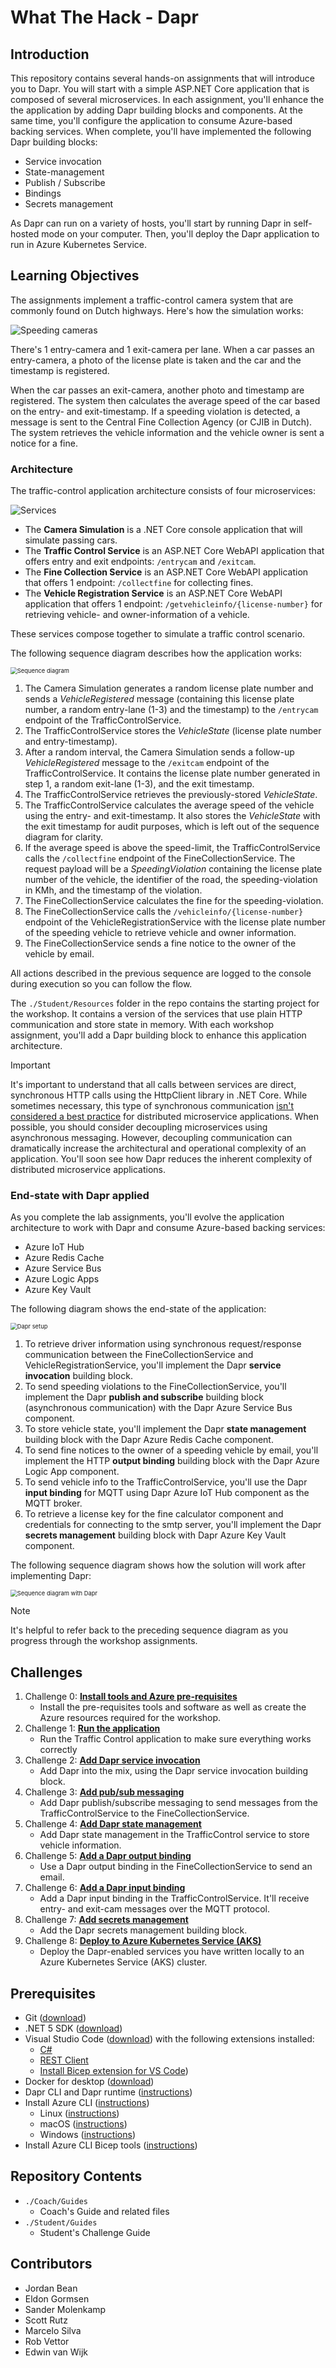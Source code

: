 # What The Hack - Dapr

## Introduction
This repository contains several hands-on assignments that will introduce you to Dapr. You will start with a simple ASP.NET Core application that is composed of several microservices. In each assignment, you'll enhance the the application by adding Dapr building blocks and components. At the same time, you'll configure the application to consume Azure-based backing services. When complete, you'll have implemented the following Dapr building blocks:

- Service invocation
- State-management
- Publish / Subscribe
- Bindings
- Secrets management

As Dapr can run on a variety of hosts, you'll start by running Dapr in self-hosted mode on your computer. Then, you'll deploy the Dapr application to run in Azure Kubernetes Service.

## Learning Objectives

The assignments implement a traffic-control camera system that are commonly found on Dutch highways. Here's how the simulation works:

![Speeding cameras](.img/speed-trap-overview.png)

There's 1 entry-camera and 1 exit-camera per lane. When a car passes an entry-camera, a photo of the license plate is taken and the car and the timestamp is registered.

When the car passes an exit-camera, another photo and timestamp are registered. The system then calculates the average speed of the car based on the entry- and exit-timestamp. If a speeding violation is detected, a message is sent to the Central Fine Collection Agency (or CJIB in Dutch). The system retrieves the vehicle information and the vehicle owner is sent a notice for a fine.

### Architecture

The traffic-control application architecture consists of four microservices:

![Services](.img/services.png)

- The **Camera Simulation** is a .NET Core console application that will simulate passing cars.
- The **Traffic Control Service** is an ASP.NET Core WebAPI application that offers entry and exit endpoints: `/entrycam` and `/exitcam`.
- The **Fine Collection Service** is an ASP.NET Core WebAPI application that offers 1 endpoint: `/collectfine` for collecting fines.
- The **Vehicle Registration Service** is an ASP.NET Core WebAPI application that offers 1 endpoint: `/getvehicleinfo/{license-number}` for retrieving vehicle- and owner-information of a vehicle.

These services compose together to simulate a traffic control scenario.

The following sequence diagram describes how the application works:

<img src=".img/sequence.png" alt="Sequence diagram" style="zoom:67%;" />

1. The Camera Simulation generates a random license plate number and sends a *VehicleRegistered* message (containing this license plate number, a random entry-lane (1-3) and the timestamp) to the `/entrycam` endpoint of the TrafficControlService.
1. The TrafficControlService stores the *VehicleState* (license plate number and entry-timestamp).
1. After a random interval, the Camera Simulation sends a follow-up *VehicleRegistered* message to the `/exitcam` endpoint of the TrafficControlService. It contains the license plate number generated in step 1, a random exit-lane (1-3), and the exit timestamp.
1. The TrafficControlService retrieves the previously-stored *VehicleState*.
1. The TrafficControlService calculates the average speed of the vehicle using the entry- and exit-timestamp. It also stores the *VehicleState* with the exit timestamp for audit purposes, which is left out of the sequence diagram for clarity.
1. If the average speed is above the speed-limit, the TrafficControlService calls the `/collectfine` endpoint of the FineCollectionService. The request payload will be a *SpeedingViolation* containing the license plate number of the vehicle, the identifier of the road, the speeding-violation in KMh, and the timestamp of the violation.
1. The FineCollectionService calculates the fine for the speeding-violation.
1. The FineCollectionService calls the `/vehicleinfo/{license-number}` endpoint of the VehicleRegistrationService with the license plate number of the speeding vehicle to retrieve vehicle and owner information.
1. The FineCollectionService sends a fine notice to the owner of the vehicle by email.

All actions described in the previous sequence are logged to the console during execution so you can follow the flow.

The `./Student/Resources` folder in the repo contains the starting project for the workshop. It contains a version of the services that use plain HTTP communication and store state in memory. With each workshop assignment, you'll add a Dapr building block to enhance this application architecture.

> [!IMPORTANT]
> It's important to understand that all calls between services are direct, synchronous HTTP calls using the HttpClient library in .NET Core. While sometimes necessary, this type of synchronous communication [isn't considered a best practice](https://docs.microsoft.com/dotnet/architecture/cloud-native/service-to-service-communication#requestresponse-messaging) for distributed microservice applications. When possible, you should consider decoupling microservices using asynchronous messaging. However, decoupling communication can dramatically increase the architectural and operational complexity of an application. You'll soon see how Dapr reduces the inherent complexity of distributed microservice applications.

### End-state with Dapr applied

As you complete the lab assignments, you'll evolve the application architecture to work with Dapr and consume Azure-based backing services:

- Azure IoT Hub
- Azure Redis Cache
- Azure Service Bus
- Azure Logic Apps
- Azure Key Vault

The following diagram shows the end-state of the application:

<img src=".img/dapr-setup.png" alt="Dapr setup" style="zoom:67%;" />

1. To retrieve driver information using synchronous request/response communication between the FineCollectionService and VehicleRegistrationService, you'll implement the Dapr **service invocation** building block.
1. To send speeding violations to the FineCollectionService, you'll implement the Dapr **publish and subscribe** building block (asynchronous communication) with the Dapr Azure Service Bus component.
1. To store vehicle state, you'll implement the Dapr **state management** building block with the Dapr Azure Redis Cache component.
1. To send fine notices to the owner of a speeding vehicle by email, you'll implement the HTTP **output binding** building block with the Dapr Azure Logic App component.
1. To send vehicle info to the TrafficControlService, you'll use the Dapr **input binding** for MQTT using Dapr Azure IoT Hub component as the MQTT broker.
1. To retrieve a license key for the fine calculator component and credentials for connecting to the smtp server, you'll implement the Dapr **secrets management** building block with Dapr Azure Key Vault component.

The following sequence diagram shows how the solution will work after implementing Dapr:

<img src=".img/sequence-dapr.png" alt="Sequence diagram with Dapr" style="zoom:67%;" />

> [!NOTE]
> It's helpful to refer back to the preceding sequence diagram as you progress through the workshop assignments.

## Challenges
1. Challenge 0: **[Install tools and Azure pre-requisites](Student/Challenge-00.md)**
   - Install the pre-requisites tools and software as well as create the Azure resources required for the workshop.
2. Challenge 1: **[Run the application](Student/Challenge-01.md)**
   - Run the Traffic Control application to make sure everything works correctly
3. Challenge 2: **[Add Dapr service invocation](Student/Challenge-02.md)**
   - Add Dapr into the mix, using the Dapr service invocation building block.
4. Challenge 3: **[Add pub/sub messaging](Student/Challenge-03.md)**
   - Add Dapr publish/subscribe messaging to send messages from the TrafficControlService to the FineCollectionService.
5. Challenge 4: **[Add Dapr state management](Student/Challenge-04.md)**
   - Add Dapr state management in the TrafficControl service to store vehicle information.
5. Challenge 5: **[Add a Dapr output binding](Student/Challenge-05.md)**
   - Use a Dapr output binding in the FineCollectionService to send an email.
5. Challenge 6: **[Add a Dapr input binding](Student/Challenge-06.md)**
   - Add a Dapr input binding in the TrafficControlService. It'll receive entry- and exit-cam messages over the MQTT protocol.
5. Challenge 7: **[Add secrets management](Student/Challenge-07.md)**
   - Add the Dapr secrets management building block.
5. Challenge 8: **[Deploy to Azure Kubernetes Service (AKS)](Student/Challenge-08.md)**
   - Deploy the Dapr-enabled services you have written locally to an Azure Kubernetes Service (AKS) cluster.

## Prerequisites
- Git ([download](https://git-scm.com/))
- .NET 5 SDK ([download](https://dotnet.microsoft.com/download/dotnet/5.0))
- Visual Studio Code ([download](https://code.visualstudio.com/download)) with the following extensions installed:
  - [C#](https://marketplace.visualstudio.com/items?itemName=ms-dotnettools.csharp)
  - [REST Client](https://marketplace.visualstudio.com/items?itemName=humao.rest-client)
  - [Install Bicep extension for VS Code](https://marketplace.visualstudio.com/items?itemName=ms-azuretools.vscode-bicep))
- Docker for desktop ([download](https://www.docker.com/products/docker-desktop))
- Dapr CLI and Dapr runtime ([instructions](https://docs.dapr.io/getting-started/install-dapr-selfhost/))
- Install Azure CLI ([instructions]())
  - Linux ([instructions](https://docs.microsoft.com/en-us/azure/azure-resource-manager/bicep/install#linux))
  - macOS ([instructions](https://docs.microsoft.com/en-us/cli/azure/install-azure-cli-macos))
  - Windows ([instructions](https://docs.microsoft.com/en-us/cli/azure/install-azure-cli-windows?tabs=azure-cli))
- Install Azure CLI Bicep tools ([instructions](https://docs.microsoft.com/en-us/azure/azure-resource-manager/bicep/install#azure-cli))

## Repository Contents
- `./Coach/Guides`
  - Coach's Guide and related files
- `./Student/Guides`
  - Student's Challenge Guide

## Contributors
- Jordan Bean
- Eldon Gormsen
- Sander Molenkamp
- Scott Rutz
- Marcelo Silva
- Rob Vettor
- Edwin van Wijk